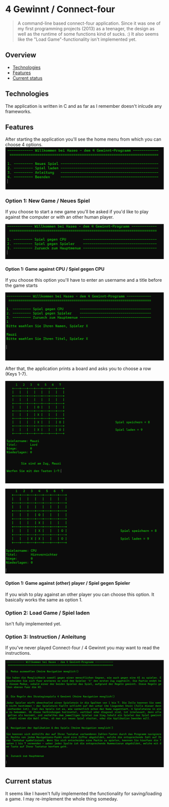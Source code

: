 
# 4 Gewinnt / Connect-four
> A command-line based connect-four application. Since it was one of my first programming projects (2013) as a teenager, the design as well as the runtime of some functions kind of sucks. :) It also seems like the "Load Game"-functionality isn't implemented yet. 

## Overview
* [Technologies](#technologies)
* [Features](#features)
* [Current status](#current-status)

## Technologies 

The application is written in C and as far as I remember doesn't inlcude any frameworks.

## Features
After starting the application you'll see the home menu from which you can choose 4 options. 
![Start](./start.png)

### Option 1: New Game / Neues Spiel

If you choose to start a new game you'll be asked if you'd like to play against the computer or with an other human player. 

![New Game](./new_game.png)

#### Option 1: Game against CPU / Spiel gegen CPU

If you choose this option you'll have to enter an username and a title before the game starts

![Name](./name.png)

After that, the application prints a board and asks you to choose a row (Keys 1-7).

![game](./cpu_game.png)

![game_cpu](./cpu_turn.png)

#### Option 1: Game against (other) player / Spiel gegen Spieler

If you wish to play against an other player you can choose this option. It basically works the same as option 1.

### Option 2: Load Game / Spiel laden

Isn't fully implemented yet.

### Option 3: Instruction / Anleitung

If you've never played Connect-four / 4 Gewinnt you may want to read the instructions. 

![instructions](./instruction.png)



## Current status
It seems like I haven't fully implemented the functionality for saving/loading a game. I may re-implement the whole thing someday.

